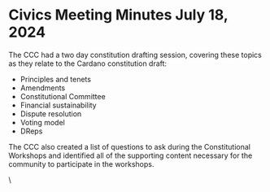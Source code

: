 # Civics Meeting Minutes July 18, 2024

The CCC had a two day constitution drafting session, covering these topics as they relate to the Cardano constitution draft:

* Principles and tenets
* Amendments
* Constitutional Committee
* Financial sustainability
* Dispute resolution
* Voting model
* DReps

The CCC also created a list of questions to ask during the Constitutional Workshops and identified all of the supporting content necessary for the community to participate in the workshops.

\
